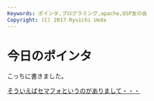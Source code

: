```yaml
---
Keywords: ポインタ,プログラミング,apache,USP友の会
Copyright: (C) 2017 Ryuichi Ueda
---
```


# 今日のポインタ
こっちに書きました。

<a href="http://www.usptomo.com/PAGE=20130329APACHE" target="_blank">
そういえばセマフォというのがありまして・・・
</a>

